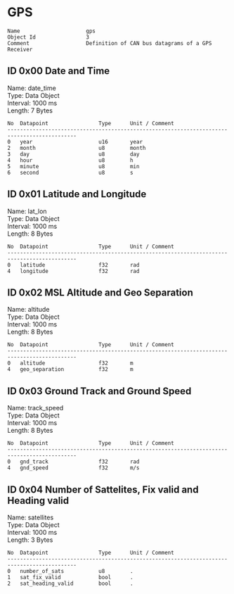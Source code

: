 GPS
===

    Name                     gps                                          
    Object Id                3                                            
    Comment                  Definition of CAN bus datagrams of a GPS Receiver

ID 0x00 Date and Time
---
Name: date_time  
Type: Data Object  
Interval: 1000 ms  
Length: 7 Bytes

    No  Datapoint                Type      Unit / Comment                               
    --------------------------------------------------------------------------------------------
    0   year                     u16       year                                         
    2   month                    u8        month                                        
    3   day                      u8        day                                          
    4   hour                     u8        h                                            
    5   minute                   u8        min                                          
    6   second                   u8        s                                            

ID 0x01 Latitude and Longitude
---
Name: lat_lon  
Type: Data Object  
Interval: 1000 ms  
Length: 8 Bytes

    No  Datapoint                Type      Unit / Comment                               
    --------------------------------------------------------------------------------------------
    0   latitude                 f32       rad                                          
    4   longitude                f32       rad                                          

ID 0x02 MSL Altitude and Geo Separation
---
Name: altitude  
Type: Data Object  
Interval: 1000 ms  
Length: 8 Bytes

    No  Datapoint                Type      Unit / Comment                               
    --------------------------------------------------------------------------------------------
    0   altitude                 f32       m                                            
    4   geo_separation           f32       m                                            

ID 0x03 Ground Track and Ground Speed
---
Name: track_speed  
Type: Data Object  
Interval: 1000 ms  
Length: 8 Bytes

    No  Datapoint                Type      Unit / Comment                               
    --------------------------------------------------------------------------------------------
    0   gnd_track                f32       rad                                          
    4   gnd_speed                f32       m/s                                          

ID 0x04 Number of Sattelites, Fix valid and Heading valid
---
Name: satellites  
Type: Data Object  
Interval: 1000 ms  
Length: 3 Bytes

    No  Datapoint                Type      Unit / Comment                               
    --------------------------------------------------------------------------------------------
    0   number_of_sats           u8        .                                            
    1   sat_fix_valid            bool      .                                            
    2   sat_heading_valid        bool      .                                            

